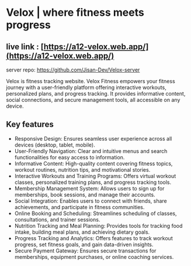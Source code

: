 # Velox | where fitness meets progress

## live link : [https://a12-velox.web.app/](https://a12-velox.web.app/)
server repo: https://github.com/Jisan-Dev/Velox-server

Velox is fitness tracking website. Velox Fitness empowers your fitness journey with a user-friendly platform offering interactive workouts, personalized plans, and progress tracking. It provides informative content, social connections, and secure management tools, all accessible on any device.

## Key features

- Responsive Design: Ensures seamless user experience across all devices (desktop, tablet, mobile).
- User-Friendly Navigation: Clear and intuitive menus and search functionalities for easy access to information.
- Informative Content: High-quality content covering fitness topics, workout routines, nutrition tips, and motivational stories.
- Interactive Workouts and Training Programs: Offers virtual workout classes, personalized training plans, and progress tracking tools.
- Membership Management System: Allows users to sign up for memberships, book sessions, and manage their accounts.
- Social Integration: Enables users to connect with friends, share achievements, and participate in fitness communities.
- Online Booking and Scheduling: Streamlines scheduling of classes, consultations, and trainer sessions.
- Nutrition Tracking and Meal Planning: Provides tools for tracking food intake, building meal plans, and achieving dietary goals.
- Progress Tracking and Analytics: Offers features to track workout progress, set fitness goals, and gain data-driven insights.
- Secure Payment Gateway: Ensures secure transactions for memberships, equipment purchases, or online coaching services.
